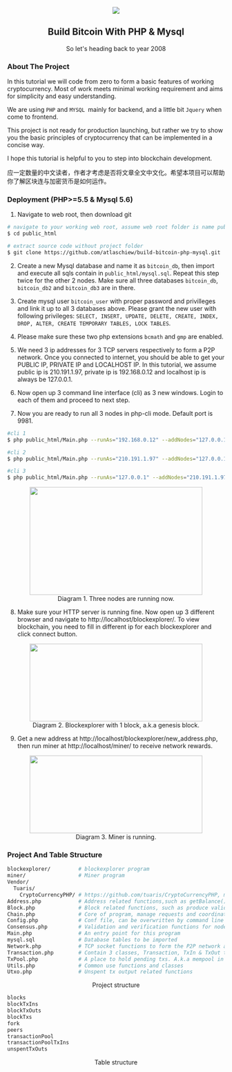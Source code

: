 <p align="center">
    <img src="https://www.btcschools.net/media/images/github/bitcoinborn.PNG"/>
    <h2 align="center">Build Bitcoin With PHP & Mysql</h2>
    <p align="center">
    So let's heading back to year 2008
    </p>
</p>

### About The Project
In this tutorial we will code from zero to form a basic features of working cryptocurrency. Most of work meets minimal working requirement and aims for simplicity and easy understanding.

We are using `PHP` and `MYSQL `mainly for backend, and a little bit `Jquery` when come to frontend.

This project is not ready for production launching, but rather we try to show you the basic principles of cryptocurrency that can be implemented in a concise way.

I hope this tutorial is helpful to you to step into blockchain development.

应一定数量的中文读者，作者才考虑是否将文章全文中文化。希望本项目可以帮助你了解区块连与加密货币是如何运作。

### Deployment (PHP>=5.5 & Mysql 5.6)

1. Navigate to web root, then download git
```sh
# navigate to your working web root, assume web root folder is name public_html
$ cd public_html

# extract source code without project folder
$ git clone https://github.com/atlaschiew/build-bitcoin-php-mysql.git .
```
2. Create a new Mysql database and name it as `bitcoin_db`, then import and execute all sqls contain in `public_html/mysql.sql`. Repeat this step twice for the other 2 nodes. Make sure all three databases  `bitcoin_db`,  `bitcoin_db2` and  `bitcoin_db3` are in there.

3. Create mysql user `bitcoin_user` with proper password and privilleges and link it up to all 3 databases above. Please grant the new user with following privileges: `SELECT, INSERT, UPDATE, DELETE, CREATE, INDEX, DROP, ALTER, CREATE TEMPORARY TABLES, LOCK TABLES`.

4. Please make sure these two php extensions `bcmath` and `gmp` are enabled.

5. We need 3 ip addresses for 3 TCP servers respectively to form a P2P network. Once you connected to internet, you should be able to get your PUBLIC IP, PRIVATE IP and LOCALHOST IP. In this tutorial, we assume public ip is 210.191.1.97, private ip is 192.168.0.12 and localhost ip is always be 127.0.0.1.

6. Now open up 3 command line interface (cli) as 3 new windows. Login to each of them and proceed to next step.

7. Now you are ready to run all 3 nodes in php-cli mode. Default port is 9981.
```sh
#cli 1
$ php public_html/Main.php --runAs="192.168.0.12" --addNodes="127.0.0.1,210.191.1.97" --dbHost="localhost" --dbName="bitcoin_db" --dbUser="bitcoin_user" --dbPwd='anypassword'

#cli 2
$ php public_html/Main.php --runAs="210.191.1.97" --addNodes="127.0.0.1,192.168.0.12" --dbHost="localhost" --dbName="bitcoin_db2" --dbUser="bitcoin_user" --dbPwd='anypassword'

#cli 3
$ php public_html/Main.php --runAs="127.0.0.1" --addNodes="210.191.1.97,192.168.0.12" --dbHost="localhost" --dbName="bitcoin_db3" --dbUser="bitcoin_user" --dbPwd='anypassword'
```
<p align="center">
    <a href="https://www.btcschools.net/media/images/github/show_3_cli.PNG" target="_blank"><img src="https://www.btcschools.net/media/images/github/show_3_cli.PNG" width="400px" height="250px"></a><br/>
    Diagram 1. Three nodes are running now.
</p>

8. Make sure your HTTP server is running fine. Now open up 3 different browser and navigate to http://localhost/blockexplorer/. To view blockchain, you need to fill in different ip for each blockexplorer and click connect button.
<p align="center">
    <a href="https://www.btcschools.net/media/images/github/blockexplorer.PNG" target="_blank"><img src="https://www.btcschools.net/media/images/github/blockexplorer.PNG" width="400px" height="180px"></a><br/>
    Diagram 2. Blockexplorer with 1 block, a.k.a genesis block.
</p>

9. Get a new address at http://localhost/blockexplorer/new_address.php, then run miner at http://localhost/miner/ to receive network rewards.
<p align="center">
    <a href="https://www.btcschools.net/media/images/github/miner.PNG" target="_blank"><img src="https://www.btcschools.net/media/images/github/miner.PNG" width="400px" height="180px"></a><br/>
    Diagram 3. Miner is running.
</p>

### Project And Table Structure
```sh
blockexplorer/         # blockexplorer program
miner/                 # Miner program
Vendor/
  Tuaris/
    CryptoCurrencyPHP/ # https://github.com/tuaris/CryptoCurrencyPHP, mainly apply for key-pair generation and signature operation
Address.php            # Address related functions,such as getBalance() and newAddress()
Block.php              # Block related functions, such as produce valid block structure
Chain.php              # Core of program, manage requests and coordinate node to work correctly
Config.php             # Conf file, can be overwritten by command line argument
Consensus.php          # Validation and verification functions for node to abide network consensus
Main.php               # An entry point for this program
mysql.sql              # Database tables to be imported
Network.php            # TCP socket functions to form the P2P network and serve RPC calling
Transaction.php        # Contain 3 classes, Transaction, TxIn & TxOut to produce valid TX strcture
TxPool.php             # A place to hold pending txs. A.k.a mempool in bitcoin
Utils.php              # Common use functions and classes
Utxo.php               # Unspent tx output related functions
```
<p align="center">
    Project structure
</p>

```sh
blocks
blockTxIns
blockTxOuts
blockTxs
fork
peers
transactionPool
transactionPoolTxIns
unspentTxOuts
```
<p align="center">
    Table structure
</p>
